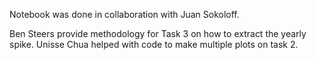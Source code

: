 Notebook was done in collaboration with Juan Sokoloff.

Ben Steers provide methodology for Task 3 on how to extract the yearly spike.
Unisse Chua helped with code to make multiple plots on task 2. 

